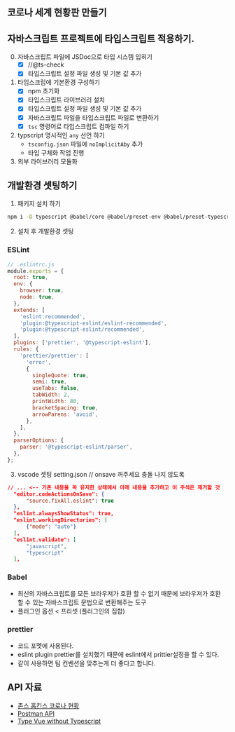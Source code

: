 ## 코로나 세계 현황판 만들기

## 자바스크립트 프로젝트에 타입스크립트 적용하기.

0. 자바스크립트 파일에 JSDoc으로 타입 시스템 입히기
    - [x] //@ts-check
    - [x] 타입스크립트 설정 파일 생성 및 기본 값 추가
1. 타입스크립에 기본환경 구성하기
    - [x] npm 초기화
    - [x] 타입스크립트 라이브러리 설치
    - [x] 타입스크립트 설정 파일 생성 및 기본 값 추가
    - [x] 자바스크립트 파일을 타입스크립트 파일로 변환하기
    - [x] `tsc` 명령어로 타입스크립트 컴파일 하기
3. typscript 명시적인 `any` 선언 하기
    - `tsconfig.json` 파일에 `noImplicitAby` 추가
    - 타입 구체화 작업 진행
4. 외부 라이브러리 모듈화 



## 개발환경 셋팅하기

1. 패키지 설치 하기
```bash
npm i -D typescript @babel/core @babel/preset-env @babel/preset-typescript @typescript-eslint/eslint-plugin @typescript-eslint/parser eslint prettier eslint-plugin-prettier
```
2. 설치 후 개발환경 셋팅

### ESLint
```js
// .eslintrc.js
module.exports = {
  root: true,
  env: {
    browser: true,
    node: true,
  },
  extends: [
    'eslint:recommended',
    'plugin:@typescript-eslint/eslint-recommended',
    'plugin:@typescript-eslint/recommended',
  ],
  plugins: ['prettier', '@typescript-eslint'],
  rules: {
    'prettier/prettier': [
      'error',
      {
        singleQuote: true,
        semi: true,
        useTabs: false,
        tabWidth: 2,
        printWidth: 80,
        bracketSpacing: true,
        arrowParens: 'avoid',
      },
    ],
  },
  parserOptions: {
    parser: '@typescript-eslint/parser',
  },
};
```
3. vscode 셋팅
setting.json // onsave 꺼주세요 충돌 나지 않도록
```json
// ... <-- 기존 내용을 꼭 유지한 상태에서 아래 내용을 추가하고 이 주석은 제거할 것
  "editor.codeActionsOnSave": {
      "source.fixAll.eslint": true
  },
  "eslint.alwaysShowStatus": true,
  "eslint.workingDirectories": [
      {"mode": "auto"}
  ],
  "eslint.validate": [
      "javascript",
      "typescript"
  ],
```
### Babel
- 최신의 자바스크립트를 모든 브라우져가 호환 할 수 없기 때문에 브라우져가 호환 할 수 있는 자바스크립트 문법으로 변환해주는 도구
- 플러그인 옵션 < 프리셋 (플러그인의 집합)

### prettier
- 코드 포멧에 사용된다.
- eslint plugin prettier를 설치했기 때문에 eslint에서 prittier설정을 할 수 있다.
- 같이 사용하면 팀 컨벤션을 맞추는게 더 좋다고 합니다.

## API 자료

- [존스 홉킨스 코로나 현황](https://www.arcgis.com/apps/opsdashboard/index.html#/bda7594740fd40299423467b48e9ecf6)
- [Postman API](https://documenter.getpostman.com/view/10808728/SzS8rjbc?version=latest#27454960-ea1c-4b91-a0b6-0468bb4e6712)
- [Type Vue without Typescript](https://blog.usejournal.com/type-vue-without-typescript-b2b49210f0b)